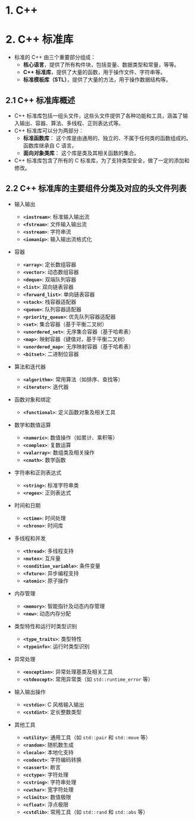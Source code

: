 # 1. C++


# 2. C++ 标准库

+ 标准的 C++ 由三个重要部分组成： 
  + **核心语言**，提供了所有构件块，包括变量、数据类型和常量，等等。 
  + **C++ 标准库**，提供了大量的函数，用于操作文件、字符串等。 
  + **标准模板库（STL）**，提供了大量的方法，用于操作数据结构等。

## 2.1 C++ 标准库概述

+ C++ 标准库包括一组头文件，这些头文件提供了各种功能和工具，涵盖了输入输出、容器、算法、多线程、正则表达式等。
+ C++ 标准库可以分为两部分： 
  + **标准函数库**： 这个库是由通用的、独立的、不属于任何类的函数组成的。函数库继承自 C 语言。 
  + **面向对象类库**： 这个库是类及其相关函数的集合。 
+ C++ 标准库包含了所有的 C 标准库，为了支持类型安全，做了一定的添加和修改。

## 2.2 C++ 标准库的主要组件分类及对应的头文件列表

+ 输入输出
  - **`<iostream>`**: 标准输入输出流
  - **`<fstream>`**: 文件输入输出流
  - **`<sstream>`**: 字符串流
  - **`<iomanip>`**: 输入输出流格式化

+ 容器
  - **`<array>`**: 定长数组容器
  - **`<vector>`**: 动态数组容器
  - **`<deque>`**: 双端队列容器
  - **`<list>`**: 双向链表容器
  - **`<forward_list>`**: 单向链表容器
  - **`<stack>`**: 栈容器适配器
  - **`<queue>`**: 队列容器适配器
  - **`<priority_queue>`**: 优先队列容器适配器
  - **`<set>`**: 集合容器（基于平衡二叉树）
  - **`<unordered_set>`**: 无序集合容器（基于哈希表）
  - **`<map>`**: 映射容器（键值对，基于平衡二叉树）
  - **`<unordered_map>`**: 无序映射容器（基于哈希表）
  - **`<bitset>`**: 二进制位容器

+ 算法和迭代器
  - **`<algorithm>`**: 常用算法（如排序、查找等）
  - **`<iterator>`**: 迭代器

+ 函数对象和绑定
  - **`<functional>`**: 定义函数对象及相关工具

+ 数学和数值运算
  - **`<numeric>`**: 数值操作（如累计、乘积等）
  - **`<complex>`**: 复数运算
  - **`<valarray>`**: 数组类及相关操作
  - **`<cmath>`**: 数学函数

+ 字符串和正则表达式
  - **`<string>`**: 标准字符串类
  - **`<regex>`**: 正则表达式

+ 时间和日期
  - **`<ctime>`**: 时间处理
  - **`<chrono>`**: 时间库

+ 多线程和并发
  - **`<thread>`**: 多线程支持
  - **`<mutex>`**: 互斥量
  - **`<condition_variable>`**: 条件变量
  - **`<future>`**: 异步编程支持
  - **`<atomic>`**: 原子操作

+ 内存管理
  - **`<memory>`**: 智能指针及动态内存管理
  - **`<new>`**: 动态内存分配

+ 类型特性和运行时类型识别
  - **`<type_traits>`**: 类型特性
  - **`<typeinfo>`**: 运行时类型识别

+ 异常处理
  - **`<exception>`**: 异常处理基类及相关工具
  - **`<stdexcept>`**: 常用异常类（如 `std::runtime_error` 等）

+ 输入输出操作
  - **`<cstdio>`**: C 风格输入输出
  - **`<cstdint>`**: 定长整数类型

+ 其他工具
  - **`<utility>`**: 通用工具（如 `std::pair` 和 `std::move` 等）
  - **`<random>`**: 随机数生成
  - **`<locale>`**: 本地化支持
  - **`<codecvt>`**: 字符编码转换
  - **`<cassert>`**: 断言
  - **`<cctype>`**: 字符处理
  - **`<cstring>`**: 字符串处理
  - **`<cwchar>`**: 宽字符处理
  - **`<climits>`**: 数值极限
  - **`<cfloat>`**: 浮点极限
  - **`<cstdlib>`**: 常用工具（如 `std::rand` 和 `std::abs` 等）



